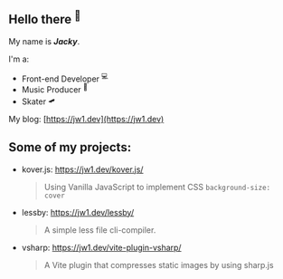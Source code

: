 ## Hello there <sup>👋</sup>  

My name is **_Jacky_**.  

I'm a:  

- Front-end Developer <sup>💻</sup>   
- Music Producer <sup>🎵</sup>   
- Skater <sup>🛹</sup>   

My blog: [https://jw1.dev](https://jw1.dev)  

## Some of my projects:
 
- kover.js: https://jw1.dev/kover.js/  
  > Using Vanilla JavaScript to implement CSS `background-size: cover`

- lessby: https://jw1.dev/lessby/  
  > A simple less file cli-compiler.

- vsharp: https://jw1.dev/vite-plugin-vsharp/  
  > A Vite plugin that compresses static images by using sharp.js
  
